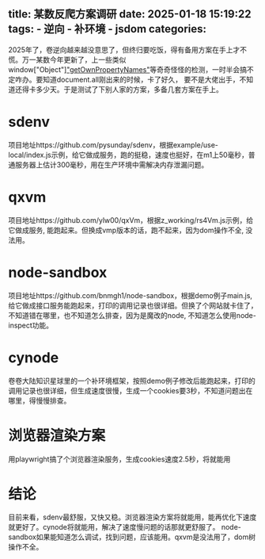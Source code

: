 title: 某数反爬方案调研
date: 2025-01-18 15:19:22
tags:
    - 逆向
    - 补环境
    - jsdom
categories:
---
2025年了，卷逆向越来越没意思了，但终归要吃饭，得有备用方案在手上才不慌。万一某数今年更新了，上一些类似window["Object"]["getOwnPropertyNames"](Function.prototype.toString)等奇奇怪怪的检测，一时半会搞不定咋办。要知道document.all刚出来的时候，卡了好久， 要不是大佬出手，不知道还得卡多少天。于是测试了下别人家的方案，多备几套方案在手上。

# sdenv
项目地址https://github.com/pysunday/sdenv，根据example/use-local/index.js示例，给它做成服务，跑的挺稳，速度也挺好，在m1上50毫秒，普通服务器上估计300毫秒，用在生产环境中需解决内存泄漏问题。

# qxvm 
项目地址https://github.com/ylw00/qxVm，根据z_working/rs4Vm.js示例，给它做成服务, 能跑起来。但换成vmp版本的话，跑不起来，因为dom操作不全, 没法用。

# node-sandbox
项目地址https://github.com/bnmgh1/node-sandbox，根据demo例子main.js, 给它做成接口服务能跑起来，打印的调用记录也很详细。但换了个网站就卡住了，不知道错在哪里，也不知道怎么排查，因为是魔改的node, 不知道怎么使用node-inspect功能。

# cynode
卷卷大陆知识星球里的一个补环境框架，按照demo例子修改后能跑起来，打印的调用记录也很详细，但生成速度很慢，生成一个cookies要3秒，不知道问题出在哪里，得慢慢排查。

# 浏览器渲染方案
用playwright搞了个浏览器渲染服务，生成cookies速度2.5秒，将就能用

# 结论
目前来看，sdenv最舒服，又快又稳。浏览器渲染方案将就能用，能再优化下速度就更好了。cynode将就能用，解决了速度慢问题的话那就更舒服了。 node-sandbox如果能知道怎么调试，找到问题，应该能用。qxvm是没法用了，dom树操作不全。


